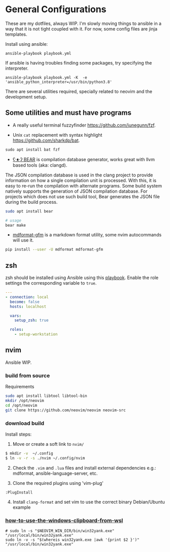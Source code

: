 # General Configurations

These are my dotfiles, always WIP.
I'm slowly moving things to ansible in a way that it is not tight coupled with it. For now, some config files are jinja templates.

Install using ansible:

```command
ansible-playbook playbook.yml
```

If ansible is having troubles finding some packages, try specifying the interpreter.

```
ansible-playbook playbook.yml -K  -e 'ansible_python_interpreter=/usr/bin/python3.8'
```

There are several utilities required, specially related to neovim and the development setup.

## Some utilities and must have programs

- A really useful terminal fuzzyfinder https://github.com/junegunn/fzf.

- Unix `cat` replacement with syntax highlight https://github.com/sharkdp/bat.

```
sudo apt install bat fzf
```

- [ʕ·ᴥ·ʔ BEAR](https://github.com/rizsotto/Bear) is compilation database generator, works great with llvm based tools (aka: clangd).

The JSON compilation database is used in the clang project to provide information on how a single compilation unit is processed. With this, it is easy to re-run the compilation with alternate programs.
Some build system natively supports the generation of JSON compilation database. For projects which does not use such build tool, Bear generates the JSON file during the build process.

```bash
sudo apt install bear

# usage
bear make
```

- [mdformat-gfm](https://github.com/executablebooks/mdformat) is a markdown format utility, some nvim autocommands will use it.

```bash
pip install --user -U mdformat mdformat-gfm
```

## zsh

zsh should be installed using Ansible using this [playbook](./playbook.yml). Enable the role settings the corresponding variable to `true`.

```yml
---
- connection: local
  become: false
  hosts: localhost

  vars:
    setup_zsh: true

  roles:
    - setup-workstation

```

## nvim

Ansible WIP.

### build from source

Requirements

```bash
sudo apt install libtool libtool-bin
mkdir /opt/neovim
cd /opt/neovim
git clone https://github.com/neovim/neovim neovim-src
```

### download build

Install steps:

1. Move or create a soft link to `nvim/`

```bash
$ mkdir -v  ~/.config
$ ln -v -r -s ./nvim ~/.config/nvim
```

2. Check the `.vim` and `.lua` files and install external dependencies e.g.: mdformat, ansible-language-server, etc.

1. Clone the required plugins using 'vim-plug'

```
:PlugInstall
```

4. Install `clang-format` and set vim to use the correct binary
   Debian/Ubuntu example

### [how-to-use-the-windows-clipboard-from-wsl](https://github.com/neovim/neovim/wiki/FAQ#how-to-use-the-windows-clipboard-from-wsl)

```
# sudo ln -s "$NEOVIM_WIN_DIR/bin/win32yank.exe" "/usr/local/bin/win32yank.exe"
sudo ln -v -s "$(whereis win32yank.exe |awk '{print $2 }')" "/usr/local/bin/win32yank.exe"
```
